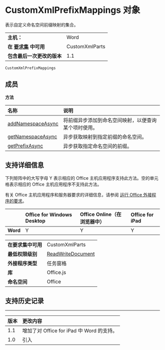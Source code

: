 
# <a name="customxmlprefixmappings-object"></a>CustomXmlPrefixMappings 对象
表示自定义命名空间前缀映射的集合。

|||
|:-----|:-----|
|**主机：**|Word|
|**在 [要求集](../../docs/overview/specify-office-hosts-and-api-requirements.md) 中可用**|CustomXmlParts|
|**包含最后一次更改的版本**|1.1|

```
CustomXmlPrefixMappings
```


## <a name="members"></a>成员


**方法**


|**名称**|**说明**|
|:-----|:-----|
|[addNamespaceAsync](../../reference/shared/customxmlprefixmappings.addnamespaceasync.md)|将前缀异步添加到命名空间映射，以便查询某个项时使用。|
|[getNamespaceAsync](../../reference/shared/customxmlprefixmappings.getnamespaceasync.md)|异步获取映射到指定前缀的命名空间。|
|[getPrefixAsync](../../reference/shared/customxmlprefixmappings.getprefixasync.md)|异步获取指定命名空间的前缀。|

## <a name="support-details"></a>支持详细信息


下列矩阵中的大写字母 Y 表示相应的 Office 主机应用程序支持此方法。空的单元格表示相应的 Office 主机应用程序不支持此方法。

有关 Office 主机应用程序和服务器要求的详细信息，请参阅 [运行 Office 外接程序的要求](../../docs/overview/requirements-for-running-office-add-ins.md)。


||**Office for Windows Desktop**|**Office Online（在浏览器中）**|**Office for iPad**|
|:-----|:-----|:-----|:-----|
|**Word**|Y|Y|Y|

|||
|:-----|:-----|
|**在要求集中可用**|CustomXmlParts|
|**最低权限级别**|[ReadWriteDocument](../../docs/develop/requesting-permissions-for-api-use-in-content-and-task-pane-add-ins.md)|
|**外接程序类型**|任务窗格|
|**库**|Office.js|
|**命名空间**|Office|

## <a name="support-history"></a>支持历史记录



****


|**版本**|**更改内容**|
|:-----|:-----|
|1.1|增加了对 Office for iPad 中 Word 的支持。|
|1.0|引入|
